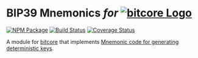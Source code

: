 # BIP39 Mnemonics _for_ [![bitcore Logo](http://bitpay.github.io/bitcore/images/bitcore-logo-with-ball.svg)][bitcore]

[![NPM Package](https://img.shields.io/npm/v/bitcore-ecies.svg?style=flat-square)](https://www.npmjs.org/package/bitcore-mnemonic)
[![Build Status](https://img.shields.io/travis/bitpay/bitcore-ecies.svg?branch=master&style=flat-square)](https://travis-ci.org/bitpay/bitcore-mnemonic)
[![Coverage Status](https://img.shields.io/coveralls/bitpay/bitcore-ecies.svg?style=flat-square)](https://coveralls.io/r/bitpay/bitcore-mnemonic)

A module for [bitcore][bitcore] that implements [Mnemonic code for generating deterministic keys][BIP39].

[bitcore]: http://github.com/bitpay/bitcore-ecies
[BIP39]: https://github.com/bitcoin/bips/blob/master/bip-0039.mediawiki
